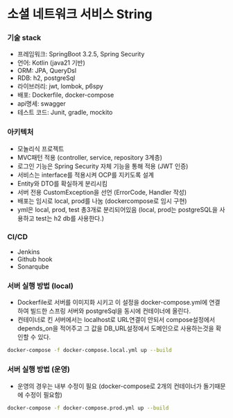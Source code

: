 # 소셜 네트워크 서비스 String

### 기술 stack
- 프레임워크: SpringBoot 3.2.5, Spring Security
- 언어: Kotlin (java21 기반)
- ORM: JPA, QueryDsl
- RDB: h2, postgreSql
- 라이브러리: jwt, lombok, p6spy
- 배포: Dockerfile, docker-compose
- api명세: swagger
- 테스트 코드: Junit, gradle, mockito

### 아키텍처
- 모놀리식 프로젝트
- MVC패턴 적용 (controller, service, repository 3계층)
- 로그인 기능은 Spring Security 자체 기능을 통해 적용 (JWT 인증)
- 서비스는 interface를 적용시켜 OCP를 지키도록 설계
- Entity와 DTO를 확실하게 분리시킴
- 서버 전용 CustomException을 선언 (ErrorCode, Handler 작성)
- 배포는 임시로 local, prod를 나눔 (dockercompose로 임시 구현)
- yml은 local, prod, test 총3개로 분리되어있음 (local, prod는 postgreSQL을 사용하고 test는 h2 db를 사용한다.)

### CI/CD
- Jenkins
- Github hook
- Sonarqube

### 서버 실행 방법 (local)
- Dockerfile로 서버를 이미지화 시키고 이 설정을 docker-compose.yml에 연결하여 빌드한 스프링 서버와 postgreSql을 동시에 컨테이너에 올린다.
- 컨테이너로 킨 서버에서는 localhost로 URL연결이 안되서 compose설정에서 depends_on을 적어주고 그 값을 DB_URL설정에서 도메인으로 사용하는것을 확인할 수 있다.
```bash
docker-compose -f docker-compose.local.yml up --build
```

### 서버 실행 방법 (운영)
- 운영의 경우는 내부 수정이 필요 (docker-compose로 2개의 컨테이너가 돌기때문에 수정이 필요함)
```bash
docker-compose -f docker-compose.prod.yml up --build
```
